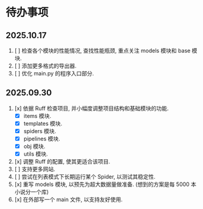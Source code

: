 # 待办事项

## 2025.10.17

1. [ ] 检查各个模块的性能情况, 查找性能瓶颈, 重点关注 models 模块和 base 模块.
2. [ ] 添加更多格式的导出器.
3. [ ] 优化 main.py 的程序入口部分.

## 2025.09.30

1. [x] 依据 Ruff 检查项目, 并小幅度调整项目结构和基础模块的功能.
   - [x] items 模块.
   - [x] templates 模块.
   - [x] spiders 模块.
   - [x] pipelines 模块.
   - [x] obj 模块.
   - [x] utils 模块.
2. [x] 调整 Ruff 的配置, 使其更适合该项目.
3. [ ] 支持更多网站.
4. [ ] 尝试在列表模式下长期运行某个 Spider, 以测试其稳定性.
5. [x] 重写 models 模块, 以预先为超大数据量做准备. (想到的方案是每 5000 本小说分一个库)
6. [x] 在外部写一个 main 文件, 以支持友好使用.
